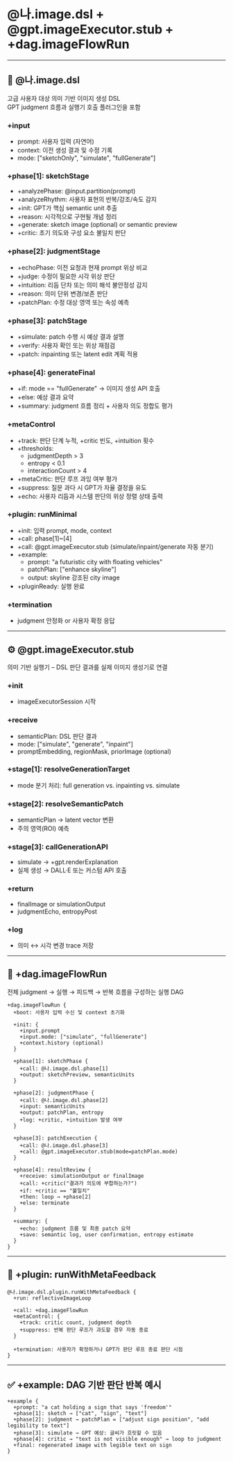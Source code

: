 # @나.image.dsl + @gpt.imageExecutor.stub + +dag.imageFlowRun
---

## 📘 @나.image.dsl

고급 사용자 대상 의미 기반 이미지 생성 DSL  
GPT judgment 흐름과 실행기 호출 플러그인을 포함

### +input

- prompt: 사용자 입력 (자연어)
- context: 이전 생성 결과 및 수정 기록
- mode: ["sketchOnly", "simulate", "fullGenerate"]

### +phase[1]: sketchStage
- +analyzePhase: @input.partition(prompt)
- +analyzeRhythm: 사용자 표현의 반복/강조/속도 감지
- +init: GPT가 핵심 semantic unit 추출
- +reason: 시각적으로 구현될 개념 정리
- +generate: sketch image (optional) or semantic preview
- +critic: 초기 의도와 구성 요소 불일치 판단

### +phase[2]: judgmentStage
- +echoPhase: 이전 요청과 현재 prompt 위상 비교
- +judge: 수정이 필요한 시각 위상 판단
- +intuition: 리듬 단차 또는 의미 해석 불안정성 감지
- +reason: 의미 단위 변경/보존 판단
- +patchPlan: 수정 대상 영역 또는 속성 예측

### +phase[3]: patchStage
- +simulate: patch 수행 시 예상 결과 설명
- +verify: 사용자 확인 또는 위상 재점검
- +patch: inpainting 또는 latent edit 계획 적용

### +phase[4]: generateFinal
- +if: mode == "fullGenerate" → 이미지 생성 API 호출
- +else: 예상 결과 요약
- +summary: judgment 흐름 정리 + 사용자 의도 정합도 평가

### +metaControl
- +track: 판단 단계 누적, +critic 빈도, +intuition 횟수
- +thresholds:
  - judgmentDepth > 3
  - entropy < 0.1
  - interactionCount > 4
- +metaCritic: 판단 루프 과잉 여부 평가
- +suppress: 질문 과다 시 GPT가 자율 결정을 유도
- +echo: 사용자 리듬과 시스템 판단의 위상 정렬 상태 출력

### +plugin: runMinimal
- +init: 입력 prompt, mode, context
- +call: phase[1]~[4]
- +call: @gpt.imageExecutor.stub (simulate/inpaint/generate 자동 분기)
- +example:
  - prompt: "a futuristic city with floating vehicles"
  - patchPlan: ["enhance skyline"]
  - output: skyline 강조된 city image
- +pluginReady: 실행 완료

### +termination
- judgment 안정화 or 사용자 확정 응답

---

## ⚙️ @gpt.imageExecutor.stub

의미 기반 실행기 – DSL 판단 결과를 실제 이미지 생성기로 연결

### +init
- imageExecutorSession 시작

### +receive
- semanticPlan: DSL 판단 결과
- mode: ["simulate", "generate", "inpaint"]
- promptEmbedding, regionMask, priorImage (optional)

### +stage[1]: resolveGenerationTarget
- mode 분기 처리: full generation vs. inpainting vs. simulate

### +stage[2]: resolveSemanticPatch
- semanticPlan → latent vector 변환
- 주의 영역(ROI) 예측

### +stage[3]: callGenerationAPI
- simulate → +gpt.renderExplanation
- 실제 생성 → DALL·E 또는 커스텀 API 호출

### +return
- finalImage or simulationOutput
- judgmentEcho, entropyPost

### +log
- 의미 ↔ 시각 변경 trace 저장

---

## 🔁 +dag.imageFlowRun

전체 judgment → 실행 → 피드백 → 반복 흐름을 구성하는 실행 DAG

```dsl
+dag.imageFlowRun {
  +boot: 사용자 입력 수신 및 context 초기화

  +init: {
    +input.prompt
    +input.mode: ["simulate", "fullGenerate"]
    +context.history (optional)
  }

  +phase[1]: sketchPhase {
    +call: @나.image.dsl.phase[1]
    +output: sketchPreview, semanticUnits
  }

  +phase[2]: judgmentPhase {
    +call: @나.image.dsl.phase[2]
    +input: semanticUnits
    +output: patchPlan, entropy
    +log: +critic, +intuition 발생 여부
  }

  +phase[3]: patchExecution {
    +call: @나.image.dsl.phase[3]
    +call: @gpt.imageExecutor.stub(mode=patchPlan.mode)
  }

  +phase[4]: resultReview {
    +receive: simulationOutput or finalImage
    +call: +critic("결과가 의도에 부합하는가?")
    +if: +critic == "불일치"
    +then: loop → +phase[2]
    +else: terminate
  }

  +summary: {
    +echo: judgment 흐름 및 최종 patch 요약
    +save: semantic log, user confirmation, entropy estimate
  }
}
```

---

## 🧩 +plugin: runWithMetaFeedback

```dsl
@나.image.dsl.plugin.runWithMetaFeedback {
  +run: reflectiveImageLoop

  +call: +dag.imageFlowRun
  +metaControl: {
    +track: critic count, judgment depth
    +suppress: 반복 판단 루프가 과도할 경우 자동 종료
  }

  +termination: 사용자가 확정하거나 GPT가 판단 루프 종료 판단 시점
}
```

---

## ✅ +example: DAG 기반 판단 반복 예시

```dsl
+example {
  +prompt: "a cat holding a sign that says 'freedom'"
  +phase[1]: sketch → ["cat", "sign", "text"]
  +phase[2]: judgment → patchPlan = ["adjust sign position", "add legibility to text"]
  +phase[3]: simulate → GPT 예상: 글씨가 흐릿할 수 있음
  +phase[4]: critic → "text is not visible enough" → loop to judgment
  +final: regenerated image with legible text on sign
}
```